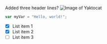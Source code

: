 #
# 
# 
Added three header lines?
![Image of Yaktocat](https://octodex.github.com/images/yaktocat.png)


``` javascript
var myVar = "Hello, world!";
```

- [x] List item 1
- [x] List item 2
- [ ] List item 3
